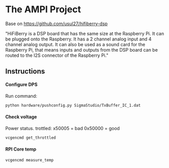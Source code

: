 The AMPI Project
=============

Base on https://github.com/usul27/hifiberry-dsp


"HiFiBerry is a DSP board that has the same size at the Raspberry Pi. It can be plugged onto the Raspberry. 
It has a 2 channel analog input and 4 channel analog output. It can also be used as a sound card for the Raspberry Pi,
that means inputs and outputs from the DSP board can be routed to the I2S connector of the Raspberry Pi."

## Instructions

#### Configure DPS
Run command:
````bash
python hardware/pushconfig.py SigmaStudio/TxBuffer_IC_1.dat
````

#### Check voltage
Power status. trottled: x50005 =  bad 0x50000 = good
````bash
vcgencmd get_throttled	
````


#### RPI Core temp

````bash
vcgencmd measure_temp
 ````

